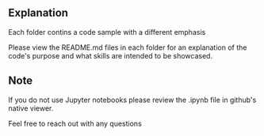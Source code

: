 Explanation
----------------------
Each folder contins a code sample with a different emphasis

Please view the README.md files in each folder for an explanation of the code's purpose and what skills are intended to be showcased.

Note
----------------------
If you do not use Jupyter notebooks please review the .ipynb file in github's native viewer.

Feel free to reach out with any questions
